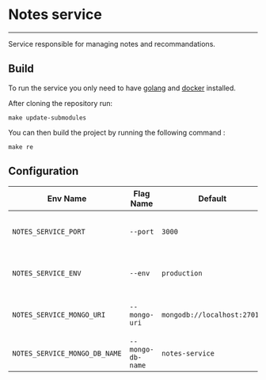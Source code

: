 # Notes service
___
Service responsible for managing notes and recommandations.



## Build

To run the service you only need to have [golang](https://go.dev) and [docker](https://docs.docker.com/get-docker/) installed.

After cloning the repository run:

```
make update-submodules
```

You can then build the project by running the following command :

```
make re
```

## Configuration

| Env Name                           | Flag Name           | Default                     | Description                               |
|------------------------------------|---------------------|-----------------------------|-------------------------------------------|
| `NOTES_SERVICE_PORT`            | `--port`            | `3000`                      | The port the application shall listen on. |
| `NOTES_SERVICE_ENV`             | `--env`             | `production`                | Either `production` or `development`.     |
| `NOTES_SERVICE_MONGO_URI`       | `--mongo-uri`       | `mongodb://localhost:27017` | Address of the MongoDB server.            |
| `NOTES_SERVICE_MONGO_DB_NAME`   | `--mongo-db-name`   | `notes-service`          | Name of the Mongo database.               |
